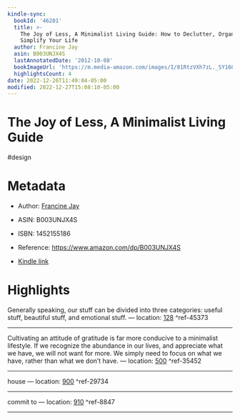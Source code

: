 ```yaml
---
kindle-sync:
  bookId: '46201'
  title: >-
    The Joy of Less, A Minimalist Living Guide: How to Declutter, Organize, and
    Simplify Your Life
  author: Francine Jay
  asin: B003UNJX4S
  lastAnnotatedDate: '2012-10-08'
  bookImageUrl: 'https://m.media-amazon.com/images/I/81RtzVXh7zL._SY160.jpg'
  highlightsCount: 4
date: 2022-12-26T11:49:04-05:00
modified: 2022-12-27T15:08:10-05:00
---
```

# The Joy of Less, A Minimalist Living Guide

#design 

# Metadata

* Author: [Francine Jay](https://www.amazon.com/Francine-Jay/e/B002GNZVQC/ref=dp_byline_cont_ebooks_1)

* ASIN: B003UNJX4S

* ISBN: 1452155186

* Reference: <https://www.amazon.com/dp/B003UNJX4S>

* [Kindle link](kindle://book?action=open&asin=B003UNJX4S)

# Highlights

Generally speaking, our stuff can be divided into three categories: useful stuff, beautiful stuff, and emotional stuff. — location: [128](kindle://book?action=open&asin=B003UNJX4S&location=128) ^ref-45373

---

Cultivating an attitude of gratitude is far more conducive to a minimalist lifestyle. If we recognize the abundance in our lives, and appreciate what we have, we will not want for more. We simply need to focus on what we have, rather than what we don’t have. — location: [500](kindle://book?action=open&asin=B003UNJX4S&location=500) ^ref-35452

---

house — location: [900](kindle://book?action=open&asin=B003UNJX4S&location=900) ^ref-29734

---

commit to — location: [910](kindle://book?action=open&asin=B003UNJX4S&location=910) ^ref-8847

---
